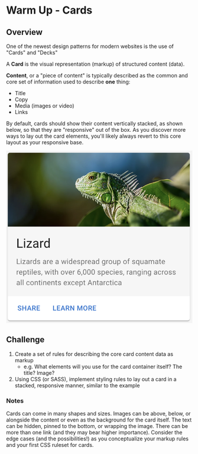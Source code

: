 # Warm Up - Cards

## Overview

One of the newest design patterns for modern websites is the use of "Cards" and "Decks"

A **Card** is the visual representation (markup) of structured content (data).

**Content**, or a "piece of content" is typically described as the common and core set of information used to describe **one** thing:

- Title
- Copy
- Media (images or video)
- Links

By default, cards should show their content vertically stacked, as shown below, so that they are "responsive" out of the box. As you discover more ways to lay out the card elements, you'll likely always revert to this core layout as your responsive base.

![CARD](card.png)

## Challenge

1. Create a set of rules for describing the core card content data as markup
   - e.g. What elements will you use for the card container itself? The title? Image?
1. Using CSS (or SASS), implement styling rules to lay out a card in a stacked, responsive manner, similar to the example

### Notes

Cards can come in many shapes and sizes. Images can be above, below, or alongside the content or even as the background for the card itself. The text can be hidden, pinned to the bottom, or wrapping the image. There can be more than one link (and they may bear higher importance). Consider the edge cases (and the possibilities!) as you conceptualize your markup rules and your first CSS ruleset for cards.
